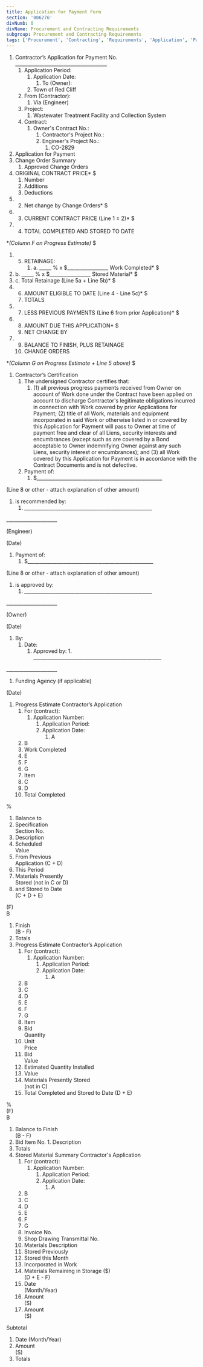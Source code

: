 ```yaml
---
title: Application for Payment Form
section: '006276'
divNumb: 0
divName: Procurement and Contracting Requirements
subgroup: Procurement and Contracting Requirements
tags: ['Procurement', 'Contracting', 'Requirements', 'Application', 'Payment', 'Form']
---
```


1. Contractor’s Application for Payment No. \_\_\_\_\_\_\_\_\_\_\_\_\_\_\_\_\_\_\_\_\_\_\_\_\_\_\_\_\_\_\_\_\_\_\_\_\_\_
   1. Application Period:
      1. Application Date:
            1. To (Owner):
      1. Town of Red Cliff
   1. From (Contractor):
      1. Via (Engineer)
   1. Project:
      1. Wastewater Treatment Facility and Collection System
   1. Contract:
      1. Owner's Contract No.:
            1. Contractor's Project No.:
         1. Engineer's Project No.:
            1. CO-2829
1. Application for Payment
1. Change Order Summary
   1. Approved Change Orders
1. ORIGINAL CONTRACT PRICE*
$
   1. Number
   1. Additions
   1. Deductions
1. 2. Net change by Change Orders*
$
1. 3. CURRENT CONTRACT PRICE (Line 1 ± 2)*
$
1. 4. TOTAL COMPLETED AND STORED TO DATE

 **(Column F on Progress Estimate)*
$
1. 5. RETAINAGE:
      1. a. \_\_\_\_\_ % x $\_\_\_\_\_\_\_\_\_\_\_\_\_\_\_\_\_ Work Completed*
$
1. b. \_\_\_\_\_ % x $\_\_\_\_\_\_\_\_\_\_\_\_\_\_\_\_\_ Stored Material*
$
1. c. Total Retainage (Line 5a + Line 5b)*
$
1. 6. AMOUNT ELIGIBLE TO DATE (Line 4 - Line 5c)*
$
   1. TOTALS
1. 7. LESS PREVIOUS PAYMENTS (Line 6 from prior Application)*
$
1. 8. AMOUNT DUE THIS APPLICATION*
$
   1. NET CHANGE BY 
1. 9. BALANCE TO FINISH, PLUS RETAINAGE
   1. CHANGE ORDERS

 **(Column G on Progress Estimate + Line 5 above)*
$
1. Contractor’s Certification
   1. The undersigned Contractor certifies that:
      1. (1) all previous progress payments received from Owner on account of Work done under the Contract have been applied on account to discharge Contractor's legitimate obligations incurred in connection with Work covered by prior Applications for Payment; (2) title of all Work, materials and equipment incorporated in said Work or otherwise listed in or covered by this Application for Payment will pass to Owner at time of payment free and clear of all Liens, security interests and encumbrances (except such as are covered by a Bond acceptable to Owner indemnifying Owner against any such Liens, security interest or encumbrances); and (3) all Work covered by this Application for Payment is in accordance with the Contract Documents and is not defective.
   1. Payment of:
      1. $\_\_\_\_\_\_\_\_\_\_\_\_\_\_\_\_\_\_\_\_\_\_\_\_\_\_\_\_\_\_\_\_\_\_\_\_\_\_\_\_\_\_\_\_\_\_\_\_\_\_\_\_

 (Line 8 or other - attach explanation of other amount)
   1. is recommended by:
      1. \_\_\_\_\_\_\_\_\_\_\_\_\_\_\_\_\_\_\_\_\_\_\_\_\_\_\_\_\_\_\_\_\_\_\_\_\_\_\_\_\_\_\_\_\_\_\_\_\_\_\_\_\_

\_\_\_\_\_\_\_\_\_\_\_\_\_\_\_\_\_\_\_\_\_

(Engineer)

(Date)
   1. Payment of:
      1. $\_\_\_\_\_\_\_\_\_\_\_\_\_\_\_\_\_\_\_\_\_\_\_\_\_\_\_\_\_\_\_\_\_\_\_\_\_\_\_\_\_\_\_\_\_\_\_\_\_\_\_\_

 (Line 8 or other - attach explanation of other amount)
   1. is approved by:
      1. \_\_\_\_\_\_\_\_\_\_\_\_\_\_\_\_\_\_\_\_\_\_\_\_\_\_\_\_\_\_\_\_\_\_\_\_\_\_\_\_\_\_\_\_\_\_\_\_\_\_\_\_\_

\_\_\_\_\_\_\_\_\_\_\_\_\_\_\_\_\_\_\_\_\_

(Owner)

(Date)
   1. By:
      1. Date:
            1. Approved by:
    1. \_\_\_\_\_\_\_\_\_\_\_\_\_\_\_\_\_\_\_\_\_\_\_\_\_\_\_\_\_\_\_\_\_\_\_\_\_\_\_\_\_\_\_\_\_\_\_\_\_\_\_\_\_ 

\_\_\_\_\_\_\_\_\_\_\_\_\_\_\_\_\_\_\_\_\_
   1. Funding Agency (if applicable)

(Date)
1. Progress Estimate Contractor’s Application
   1. For (contract):
      1. Application Number:
            1. Application Period:
         1. Application Date:
               1. A
   1. B
   1. Work Completed 
   1. E
   1. F
   1. G
   1. Item
   1. C
   1. D
   1. Total Completed

%
   1. Balance to
   1. Specification  
Section No.
   1. Description
   1. Scheduled  
Value
   1. From Previous  
Application (C + D)
   1. This Period
   1. Materials Presently  
Stored (not in C or D)
   1. and Stored to Date  
(C + D + E)

(F)  
B
   1. Finish  
(B - F)
   1. Totals
1. Progress Estimate Contractor’s Application
   1. For (contract):
      1. Application Number:
            1. Application Period:
         1. Application Date:
               1. A
   1. B
   1. C
   1. D
   1. E
   1. F
   1. G
   1. Item
   1. Bid  
Quantity
   1. Unit  
Price
   1. Bid  
Value
   1. Estimated Quantity Installed
   1. Value
   1. Materials Presently Stored  
(not in C)
   1. Total Completed and Stored to Date (D + E)

%   
(F)  
B
   1. Balance to Finish  
(B - F)
   1. Bid Item No.
    1. Description
   1. Totals
1. Stored Material Summary Contractor's Application
   1. For (contract):
      1. Application Number:
            1. Application Period:
         1. Application Date:
               1. A
   1. B
   1. C
   1. D
   1. E
   1. F
   1. G
   1. Invoice No.
   1. Shop Drawing Transmittal No.
   1. Materials Description
   1. Stored Previously
   1. Stored this Month
   1. Incorporated in Work
   1. Materials Remaining in Storage ($)  
(D + E - F)
   1. Date  
(Month/Year)
   1. Amount  
($)
   1. Amount  
($)

Subtotal
   1. Date (Month/Year)
   1. Amount  
($)
   1. Totals

